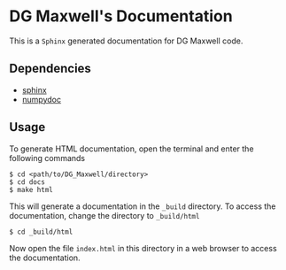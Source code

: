 # DG Maxwell's Documentation

This is a `Sphinx` generated documentation for DG Maxwell code.

## Dependencies

- [sphinx](http://www.sphinx-doc.org/en/stable/install.html)
- [numpydoc](https://pypi.python.org/pypi/numpydoc)

## Usage

To generate HTML documentation, open the terminal and enter the following commands
```
$ cd <path/to/DG_Maxwell/directory>
$ cd docs
$ make html
```

This will generate a documentation in the `_build` directory.
To access the documentation, change the directory to `_build/html`

```
$ cd _build/html
```

Now open the file `index.html` in this directory in a web browser to access the documentation.
